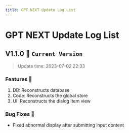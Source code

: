 ```yaml
---
title: GPT NEXT Update Log List
---
```


# GPT NEXT Update Log List

## V1.1.0 🫠 `Current Version`

> Update time: 2023-07-02 22:33

### Features 🚀
1. DB: Reconstructs database
2. Code: Reconstructs the global store
3. UI: Reconstructs the dialog Item view

### Bug Fixes 🐞
- Fixed abnormal display after submitting input content


